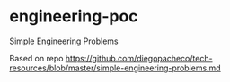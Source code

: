 # engineering-poc
Simple Engineering Problems

Based on repo https://github.com/diegopacheco/tech-resources/blob/master/simple-engineering-problems.md
